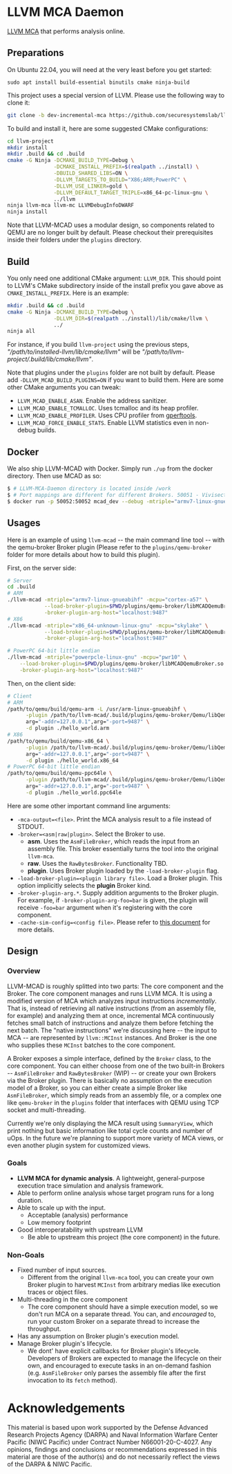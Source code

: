 # LLVM MCA Daemon
[LLVM MCA](https://llvm.org/docs/CommandGuide/llvm-mca.html) that performs analysis online.

## Preparations
On Ubuntu 22.04, you will need at the very least before you get started:
```
sudo apt install build-essential binutils cmake ninja-build
```
This project uses a special version of LLVM. Please use the following way to clone it:
```bash
git clone -b dev-incremental-mca https://github.com/securesystemslab/llvm-project.git
```
To build and install it, here are some suggested CMake configurations:
```bash
cd llvm-project
mkdir install
mkdir .build && cd .build
cmake -G Ninja -DCMAKE_BUILD_TYPE=Debug \
               -DCMAKE_INSTALL_PREFIX=$(realpath ../install) \
               -DBUILD_SHARED_LIBS=ON \
               -DLLVM_TARGETS_TO_BUILD="X86;ARM;PowerPC" \
               -DLLVM_USE_LINKER=gold \
               -DLLVM_DEFAULT_TARGET_TRIPLE=x86_64-pc-linux-gnu \
               ../llvm
ninja llvm-mca llvm-mc LLVMDebugInfoDWARF
ninja install
```
Note that LLVM-MCAD uses a modular design, so components related to QEMU are no longer built by default. Please checkout their prerequisites inside their folders under the `plugins` directory.

## Build
You only need one additional CMake argument: `LLVM_DIR`. This should point to LLVM's CMake subdirectory inside of the install prefix you gave above as `CMAKE_INSTALL_PREFIX`. Here is an example:
```bash
mkdir .build && cd .build
cmake -G Ninja -DCMAKE_BUILD_TYPE=Debug \
               -DLLVM_DIR=$(realpath ../install)/lib/cmake/llvm \
               ../
ninja all
```
For instance, if you build `llvm-project` using the previous steps, _"/path/to/installed-llvm/lib/cmake/llvm"_ will be _"/path/to/llvm-project/.build/lib/cmake/llvm"_.

Note that plugins under the `plugins` folder are not built by default. Please add `-DLLVM_MCAD_BUILD_PLUGINS=ON` if you want to build them. Here are some other CMake arguments you can tweak:
 - `LLVM_MCAD_ENABLE_ASAN`. Enable the address sanitizer.
 - `LLVM_MCAD_ENABLE_TCMALLOC`. Uses tcmalloc and its heap profiler.
 - `LLVM_MCAD_ENABLE_PROFILER`. Uses CPU profiler from [gperftools](https://github.com/gperftools/gperftools).
 - `LLVM_MCAD_FORCE_ENABLE_STATS`. Enable LLVM statistics even in non-debug builds.

## Docker

We also ship LLVM-MCAD with Docker. Simply run `./up` from the docker directory. Then use MCAD as so:  

```bash
$ # LLVM-MCA-Daemon directory is located inside /work
$ # Port mappings are different for different Brokers. 50051 - Vivisect, 50052 - Binja
$ docker run -p 50052:50052 mcad_dev --debug -mtriple="armv7-linux-gnueabihf" -mcpu="cortex-a57" --use-call-inst --use-return-inst --noalias=false -load-broker-plugin=/work/LLVM-MCA-Daemon/build/plugins/binja-broker/libMCADBinjaBroker.so
```

## Usages
Here is an example of using `llvm-mcad` -- the main command line tool -- with the qemu-broker Broker plugin (Please refer to the `plugins/qemu-broker` folder for more details about how to build this plugin).

First, on the server side:
```bash
# Server
cd .build
# ARM
./llvm-mcad -mtriple="armv7-linux-gnueabihf" -mcpu="cortex-a57" \
            --load-broker-plugin=$PWD/plugins/qemu-broker/libMCADQemuBroker.so \
            -broker-plugin-arg-host="localhost:9487"
# X86
./llvm-mcad -mtriple="x86_64-unknown-linux-gnu" -mcpu="skylake" \
            --load-broker-plugin=$PWD/plugins/qemu-broker/libMCADQemuBroker.so \
            -broker-plugin-arg-host="localhost:9487"

# PowerPC 64-bit little endian
./llvm-mcad -mtriple="powerpcle-linux-gnu" -mcpu="pwr10" \
    --load-broker-plugin=$PWD/plugins/qemu-broker/libMCADQemuBroker.so \
    -broker-plugin-arg-host="localhost:9487"
```

Then, on the client side:
```bash
# Client
# ARM
/path/to/qemu/build/qemu-arm -L /usr/arm-linux-gnueabihf \
      -plugin /path/to/llvm-mcad/.build/plugins/qemu-broker/Qemu/libQemuRelay.so,\
      arg="-addr=127.0.0.1",arg="-port=9487" \
      -d plugin ./hello_world.arm
# X86
/path/to/qemu/build/qemu-x86_64 \
      -plugin /path/to/llvm-mcad/.build/plugins/qemu-broker/Qemu/libQemuRelay.so,\
      arg="-addr=127.0.0.1",arg="-port=9487" \
      -d plugin ./hello_world.x86_64
# PowerPC 64-bit little endian
/path/to/qemu/build/qemu-ppc64le \
      -plugin /path/to/llvm-mcad/.build/plugins/qemu-broker/Qemu/libQemuRelay.so,\
      arg="-addr=127.0.0.1",arg="-port=9487" \
      -d plugin ./hello_world.ppc64le
```

Here are some other important command line arguments:
 - `-mca-output=<file>`. Print the MCA analysis result to a file instead of STDOUT.
 - `-broker=<asm|raw|plugin>`. Select the Broker to use.
   - **asm**. Uses the `AsmFileBroker`, which reads the input from an assembly file. This broker essentially turns the tool into the original `llvm-mca`.
   - **raw**. Uses the `RawBytesBroker`. Functionality TBD.
   - **plugin**. Uses Broker plugin loaded by the `-load-broker-plugin` flag.
 - `-load-broker-plugin=<plugin library file>`. Load a Broker plugin. This option implicitly selects the **plugin** Broker kind.
 - `-broker-plugin-arg.*`. Supply addition arguments to the Broker plugin. For example, if `-broker-plugin-arg-foo=bar` is given, the plugin will receive `-foo=bar` argument when it's registering with the core component.
 - `-cache-sim-config=<config file>`. Please refer to [this document](doc/cache-simulation.md) for more details.

## Design
### Overview
LLVM-MCAD is roughly splitted into two parts: The core component and the Broker. The core component manages and runs LLVM MCA. It is using a modified version of MCA which analyzes input instructions _incrementally_. That is, instead of retrieving all native instructions (from an assembly file, for example) and analyzing them at once, incremental MCA continuously fetches small batch of instructions and analyze them before fetching the next batch. The "native instructions" we're discussing here -- the input to MCA -- are represented by `llvm::MCInst` instances. And Broker is the one who supplies these `MCInst` batches to the core component.

A Broker exposes a simple interface, defined by the `Broker` class, to the core component. You can either choose from one of the two built-in Brokers -- `AsmFileBroker` and `RawBytesBroker` (WIP) -- or create your own Brokers via the Broker plugin. There is basically no assumption on the execution model of a Broker, so you can either create a simple Broker like `AsmFileBroker`, which simply reads from an assembly file, or a complex one like `qemu-broker` in the `plugins` folder that interfaces with QEMU using TCP socket and multi-threading.

Currently we're only displaying the MCA result using `SummaryView`, which print nothing but basic information like total cycle counts and number of uOps. In the future we're planning to support more variety of MCA views, or even another plugin system for customized views.

### Goals
 - **LLVM MCA for dynamic analysis**. A lightweight, general-purpose execution trace simulation and analysis framework.
 - Able to perform online analysis whose target program runs for a long duration.
 - Able to scale up with the input.
   - Acceptable (analysis) performance
   - Low memory footprint
 - Good interoperatability with upstream LLVM
   - Be able to upstream this project (the core component) in the future.

### Non-Goals
 - Fixed number of input sources.
   - Different from the original `llvm-mca` tool, you can create your own Broker plugin to harvest `MCInst` from arbitrary medias like execution traces or object files.
 - Multi-threading in the core component
   - The core component should have a simple execution model, so we don't run MCA on a separate thread. You can, and _encouraged_ to, run your custom Broker on a separate thread to increase the throughput.
 - Has any assumption on Broker plugin's execution model.
 - Manage Broker plugin's lifecycle.
   - We dont' have explicit callbacks for Broker plugin's lifecycle. Developers of Brokers are expected to manage the lifecycle on their own, and encouraged to execute tasks in an on-demand fashion (e.g. `AsmFileBroker` only parses the assembly file after the first invocation to its `fetch` method).

# Acknowledgements
This material is based upon work supported by the Defense Advanced Research Projects Agency (DARPA) and Naval Information Warfare Center Pacific (NIWC Pacific) under Contract Number N66001-20-C-4027. Any opinions, findings and conclusions or recommendations expressed in this material are those of the author(s) and do not necessarily reflect the views of the DARPA & NIWC Pacific.
